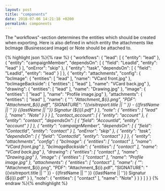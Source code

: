 ```yaml
---
layout: post
title: "components"
date: 2018-07-06 14:21:18 +0200
permalink: components
---
```

The "workflows"-section determines the entities which should be created when exporting. Here is also defined in which entity the attachments like bcImage (Businesscard image) or Note should be attached to.


{% highlight json %}{% raw %}
{
  "workflows": {
    "lead": [
      {
        "entity": "lead"
      },
      {
        "entity": "campaignMember",
        "dependsOn": [
          {
            "field": "LeadId",
            "entity": "lead"
          }
        ],
        "onError": "skip"
      },
      {
        "entity": "task",
        "dependsOn": [
          {
            "field": "LeadId",
            "entity": "lead"
          }
        ]
      },
      {
        "entity": "attachments",
        "config": {
          "bcImage": {
            "entities": [
              "lead"
            ],
            "name": "VCard front.jpg"
          },
          "bcImageBackside": {
            "entities": [
              "lead"
            ],
            "name": "VCard back.jpg"
          },
          "drawing": {
            "entities": [
              "lead"
            ],
            "name": "Drawing.jpg"
          },
          "image": {
            "entities": [
              "lead"
            ],
            "name": "Profile image.jpg"
          },
          "attachments": {
            "entities": [
              "lead"
            ],
            "name": {
              "*": "Attachment_${i}.png",
              "PDF": "Attachment_${i}.pdf",
              "SIGNATURE": "{{visitreport.title || '' }} - {{firstName || '' }} {{lastName || ''}} Signatur (${i}).pdf"
            }
          },
          "note": {
            "entities": [
              "lead"
            ],
            "name": "Note"
          }
        }
      }
    ],
    "contact_account": [
      {
        "entity": "account"
      },
      {
        "entity": "contact",
        "dependsOn": [
          {
            "field": "AccountId",
            "entity": "account"
          }
        ]
      },
      {
        "entity": "campaignMember",
        "dependsOn": [
          {
            "field": "ContactId",
            "entity": "contact"
          }
        ],
        "onError": "skip"
      },
      {
        "entity": "task",
        "dependsOn": [
          {
            "field": "ContactId",
            "entity": "contact"
          }
        ]
      },
      {
        "entity": "attachments",
        "config": {
          "bcImage": {
            "entities": [
              "contact"
            ],
            "name": "VCard front.jpg"
          },
          "bcImageBackside": {
            "entities": [
              "contact"
            ],
            "name": "VCard back.jpg"
          },
          "drawing": {
            "entities": [
              "contact"
            ],
            "name": "Drawing.jpg"
          },
          "image": {
            "entities": [
              "contact"
            ],
            "name": "Profile image.jpg"
          },
          "attachments": {
            "entities": [
              "contact"
            ],
            "name": {
              "*": "Attachment_${i}.png",
              "PDF": "Attachment_${i}.pdf",
              "SIGNATURE": "{{visitreport.title || '' }} - {{firstName || '' }} {{lastName || ''}} Signatur (${i}).pdf"
            }
          },
          "note": {
            "entities": [
              "contact"
            ],
            "name": "Note"
          }
        }
      }
    ]
  }
}
{% endraw %}{% endhighlight %}
